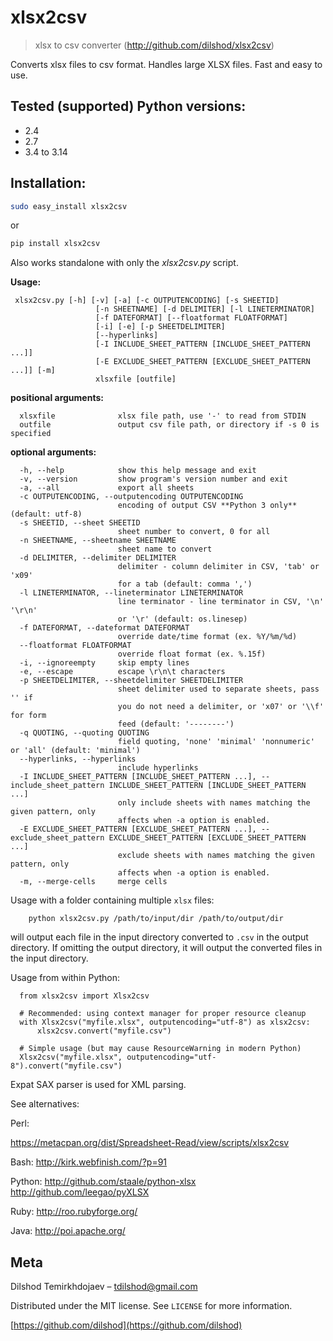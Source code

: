 
# xlsx2csv

> xlsx to csv converter (http://github.com/dilshod/xlsx2csv)

Converts xlsx files to csv format.
Handles large XLSX files. Fast and easy to use.

## Tested (supported) Python versions:
 - 2.4
 - 2.7
 - 3.4 to 3.14

## Installation:

```sh
sudo easy_install xlsx2csv
```
  or

```sh
pip install xlsx2csv
```


Also works standalone with only the *xlsx2csv.py* script.

**Usage:**
```
 xlsx2csv.py [-h] [-v] [-a] [-c OUTPUTENCODING] [-s SHEETID]
                   [-n SHEETNAME] [-d DELIMITER] [-l LINETERMINATOR]
                   [-f DATEFORMAT] [--floatformat FLOATFORMAT]
                   [-i] [-e] [-p SHEETDELIMITER]
                   [--hyperlinks]
                   [-I INCLUDE_SHEET_PATTERN [INCLUDE_SHEET_PATTERN ...]]
                   [-E EXCLUDE_SHEET_PATTERN [EXCLUDE_SHEET_PATTERN ...]] [-m]
                   xlsxfile [outfile]
```
**positional arguments:**
```
  xlsxfile              xlsx file path, use '-' to read from STDIN
  outfile               output csv file path, or directory if -s 0 is specified
```
**optional arguments:**
```
  -h, --help            show this help message and exit
  -v, --version         show program's version number and exit
  -a, --all             export all sheets
  -c OUTPUTENCODING, --outputencoding OUTPUTENCODING
                        encoding of output CSV **Python 3 only** (default: utf-8)
  -s SHEETID, --sheet SHEETID
                        sheet number to convert, 0 for all
  -n SHEETNAME, --sheetname SHEETNAME
                        sheet name to convert
  -d DELIMITER, --delimiter DELIMITER
                        delimiter - column delimiter in CSV, 'tab' or 'x09'
                        for a tab (default: comma ',')
  -l LINETERMINATOR, --lineterminator LINETERMINATOR
                        line terminator - line terminator in CSV, '\n' '\r\n'
                        or '\r' (default: os.linesep)
  -f DATEFORMAT, --dateformat DATEFORMAT
                        override date/time format (ex. %Y/%m/%d)
  --floatformat FLOATFORMAT
                        override float format (ex. %.15f)
  -i, --ignoreempty     skip empty lines
  -e, --escape          escape \r\n\t characters
  -p SHEETDELIMITER, --sheetdelimiter SHEETDELIMITER
                        sheet delimiter used to separate sheets, pass '' if
                        you do not need a delimiter, or 'x07' or '\\f' for form
                        feed (default: '--------')
  -q QUOTING, --quoting QUOTING
                        field quoting, 'none' 'minimal' 'nonnumeric' or 'all' (default: 'minimal')
  --hyperlinks, --hyperlinks
                        include hyperlinks
  -I INCLUDE_SHEET_PATTERN [INCLUDE_SHEET_PATTERN ...], --include_sheet_pattern INCLUDE_SHEET_PATTERN [INCLUDE_SHEET_PATTERN ...]
                        only include sheets with names matching the given pattern, only
                        affects when -a option is enabled.
  -E EXCLUDE_SHEET_PATTERN [EXCLUDE_SHEET_PATTERN ...], --exclude_sheet_pattern EXCLUDE_SHEET_PATTERN [EXCLUDE_SHEET_PATTERN ...]
                        exclude sheets with names matching the given pattern, only
                        affects when -a option is enabled.
  -m, --merge-cells     merge cells
```

Usage with a folder containing multiple `xlsx` files:
```
    python xlsx2csv.py /path/to/input/dir /path/to/output/dir
```
will output each file in the input directory converted to `.csv` in the output directory. If omitting the output directory, it will output the converted files in the input directory.

Usage from within Python:
```
  from xlsx2csv import Xlsx2csv

  # Recommended: using context manager for proper resource cleanup
  with Xlsx2csv("myfile.xlsx", outputencoding="utf-8") as xlsx2csv:
      xlsx2csv.convert("myfile.csv")

  # Simple usage (but may cause ResourceWarning in modern Python)
  Xlsx2csv("myfile.xlsx", outputencoding="utf-8").convert("myfile.csv")
```

Expat SAX parser is used for XML parsing.

See alternatives:

Perl:

https://metacpan.org/dist/Spreadsheet-Read/view/scripts/xlsx2csv

Bash:
http://kirk.webfinish.com/?p=91

Python:
http://github.com/staale/python-xlsx
http://github.com/leegao/pyXLSX

Ruby:
http://roo.rubyforge.org/

Java:
http://poi.apache.org/


## Meta

  Dilshod Temirkhdojaev – tdilshod@gmail.com

Distributed under the MIT license. See ``LICENSE`` for more information.

[https://github.com/dilshod](https://github.com/dilshod)
